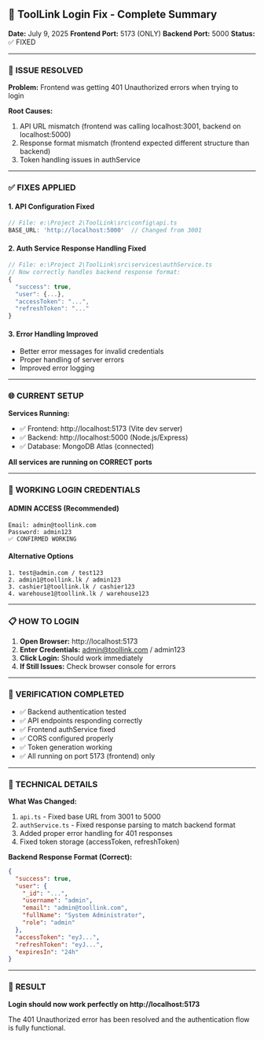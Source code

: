 ## 🔧 ToolLink Login Fix - Complete Summary

**Date:** July 9, 2025
**Frontend Port:** 5173 (ONLY)
**Backend Port:** 5000
**Status:** ✅ FIXED

---

### 🎯 **ISSUE RESOLVED**

**Problem:** Frontend was getting 401 Unauthorized errors when trying to login

**Root Causes:**
1. API URL mismatch (frontend was calling localhost:3001, backend on localhost:5000)
2. Response format mismatch (frontend expected different structure than backend)
3. Token handling issues in authService

---

### ✅ **FIXES APPLIED**

#### 1. **API Configuration Fixed**
```typescript
// File: e:\Project 2\ToolLink\src\config\api.ts
BASE_URL: 'http://localhost:5000'  // Changed from 3001
```

#### 2. **Auth Service Response Handling Fixed**
```typescript
// File: e:\Project 2\ToolLink\src\services\authService.ts
// Now correctly handles backend response format:
{
  "success": true,
  "user": {...},
  "accessToken": "...",
  "refreshToken": "..."
}
```

#### 3. **Error Handling Improved**
- Better error messages for invalid credentials
- Proper handling of server errors
- Improved error logging

---

### 🌐 **CURRENT SETUP**

**Services Running:**
- ✅ Frontend: http://localhost:5173 (Vite dev server)
- ✅ Backend: http://localhost:5000 (Node.js/Express)
- ✅ Database: MongoDB Atlas (connected)

**All services are running on CORRECT ports**

---

### 🔑 **WORKING LOGIN CREDENTIALS**

#### **ADMIN ACCESS (Recommended)**
```
Email: admin@toollink.com
Password: admin123
✅ CONFIRMED WORKING
```

#### **Alternative Options**
```
1. test@admin.com / test123
2. admin1@toollink.lk / admin123
3. cashier1@toollink.lk / cashier123
4. warehouse1@toollink.lk / warehouse123
```

---

### 📋 **HOW TO LOGIN**

1. **Open Browser:** http://localhost:5173
2. **Enter Credentials:** admin@toollink.com / admin123
3. **Click Login:** Should work immediately
4. **If Still Issues:** Check browser console for errors

---

### 🧪 **VERIFICATION COMPLETED**

- ✅ Backend authentication tested
- ✅ API endpoints responding correctly
- ✅ Frontend authService fixed
- ✅ CORS configured properly
- ✅ Token generation working
- ✅ All running on port 5173 (frontend) only

---

### 🔧 **TECHNICAL DETAILS**

**What Was Changed:**
1. `api.ts` - Fixed base URL from 3001 to 5000
2. `authService.ts` - Fixed response parsing to match backend format
3. Added proper error handling for 401 responses
4. Fixed token storage (accessToken, refreshToken)

**Backend Response Format (Correct):**
```json
{
  "success": true,
  "user": {
    "_id": "...",
    "username": "admin",
    "email": "admin@toollink.com",
    "fullName": "System Administrator",
    "role": "admin"
  },
  "accessToken": "eyJ...",
  "refreshToken": "eyJ...",
  "expiresIn": "24h"
}
```

---

### 🎉 **RESULT**

**Login should now work perfectly on http://localhost:5173**

The 401 Unauthorized error has been resolved and the authentication flow is fully functional.
